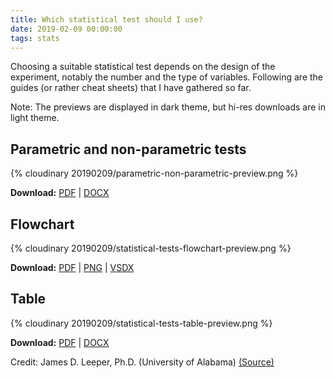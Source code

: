 ```yaml
---
title: Which statistical test should I use?
date: 2019-02-09 00:00:00
tags: stats
---
```


Choosing a suitable statistical test depends on the design of the experiment, notably the number and the type of variables. Following are the guides (or rather cheat sheets) that I have gathered so far.

<!-- more -->

Note: The previews are displayed in dark theme, but hi-res downloads are in light theme.

## Parametric and non-parametric tests

{% cloudinary 20190209/parametric-non-parametric-preview.png %}

**Download:** [PDF](https://mega.nz/#!3F81WarB!9aBojWuS6S4_8azMSFdy5ug3UDqCt3UHCKFr77Wpkg0) | [DOCX](https://mega.nz/#!nB9zgCiA!hHHtI-MELou9xVq1dMpkJeE2edXogkP1kEnxE1gr-84)

## Flowchart

{% cloudinary 20190209/statistical-tests-flowchart-preview.png %}

**Download:** [PDF](https://mega.nz/#!Sc1V1SyY!7fNjEdFzqlYgWwjKW32HPWxJOHXT2Kv6UMGGSDcXfG0) | [PNG](https://mega.nz/#!2VljQADK!QFvsHsaVfMxVAc608HxdBPaS60oPfb3nz7kTNifboI8) | [VSDX](https://mega.nz/#!rJ91TCAK!UCteuqa2z04ZMwWz3aj3_yq2kdDEDP-CjmWjh0_9dh4)

## Table

{% cloudinary 20190209/statistical-tests-table-preview.png %}

**Download:** [PDF](https://mega.nz/#!KN0jjaoS!cqr4sXCabLuD7jIs1GDGUuNrZP0okYRck24-V5QpS8U) | [DOCX](https://mega.nz/#!vV1TXaBb!Rq6x3--CRizMLCJFJ4wgADQmo-NPRMNERSIHeWSwW1o)

Credit: James D. Leeper, Ph.D. (University of Alabama) [(Source)](https://statranalysis.net/2015/07/27/choosing-the-correct-statistical-test/)
